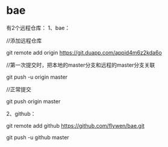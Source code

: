 # bae

有2个远程仓库：
1、bae：

//添加远程仓库

git remote add origin https://git.duapp.com/appid4m6z2kda6o

//第一次提交时，把本地的master分支和远程的master分支关联

git push -u origin master

//正常提交

git push origin master


2、github：

git remote add github https://github.com/flywen/bae.git

git push -u github master
